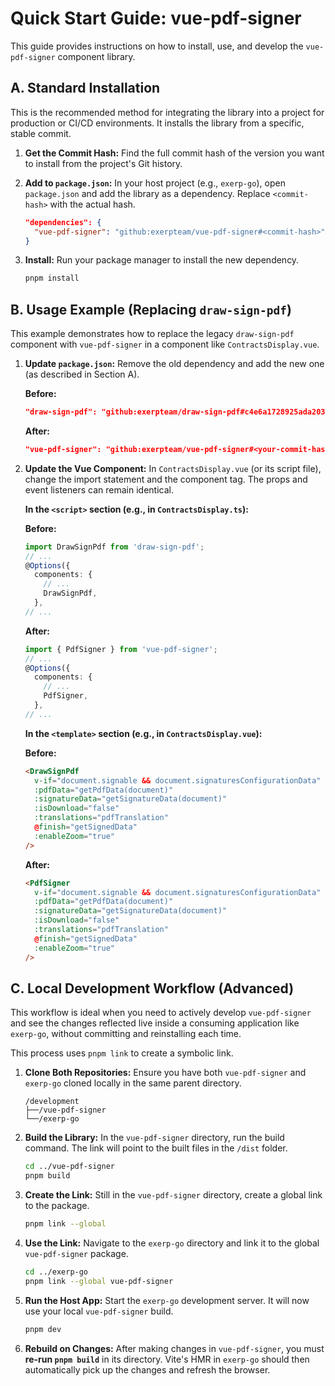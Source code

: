 # Quick Start Guide: vue-pdf-signer

This guide provides instructions on how to install, use, and develop the `vue-pdf-signer` component library.

## A. Standard Installation

This is the recommended method for integrating the library into a project for production or CI/CD environments. It installs the library from a specific, stable commit.

1.  **Get the Commit Hash:** Find the full commit hash of the version you want to install from the project's Git history.

2.  **Add to `package.json`:** In your host project (e.g., `exerp-go`), open `package.json` and add the library as a dependency. Replace `<commit-hash>` with the actual hash.

    ```json
    "dependencies": {
      "vue-pdf-signer": "github:exerpteam/vue-pdf-signer#<commit-hash>"
    }
    ```

3.  **Install:** Run your package manager to install the new dependency.
    ```bash
    pnpm install
    ```

## B. Usage Example (Replacing `draw-sign-pdf`)

This example demonstrates how to replace the legacy `draw-sign-pdf` component with `vue-pdf-signer` in a component like `ContractsDisplay.vue`.

1.  **Update `package.json`:**
    Remove the old dependency and add the new one (as described in Section A).

    **Before:**

    ```json
    "draw-sign-pdf": "github:exerpteam/draw-sign-pdf#c4e6a1728925ada203e527185f4a9ceddbdc598b",
    ```

    **After:**

    ```json
    "vue-pdf-signer": "github:exerpteam/vue-pdf-signer#<your-commit-hash>",
    ```

2.  **Update the Vue Component:**
    In `ContractsDisplay.vue` (or its script file), change the import statement and the component tag. The props and event listeners can remain identical.

    **In the `<script>` section (e.g., in `ContractsDisplay.ts`):**

    **Before:**

    ```typescript
    import DrawSignPdf from 'draw-sign-pdf';
    // ...
    @Options({
      components: {
        // ...
        DrawSignPdf,
      },
    // ...
    ```

    **After:**

    ```typescript
    import { PdfSigner } from 'vue-pdf-signer';
    // ...
    @Options({
      components: {
        // ...
        PdfSigner,
      },
    // ...
    ```

    **In the `<template>` section (e.g., in `ContractsDisplay.vue`):**

    **Before:**

    ```html
    <DrawSignPdf
      v-if="document.signable && document.signaturesConfigurationData"
      :pdfData="getPdfData(document)"
      :signatureData="getSignatureData(document)"
      :isDownload="false"
      :translations="pdfTranslation"
      @finish="getSignedData"
      :enableZoom="true"
    />
    ```

    **After:**

    ```html
    <PdfSigner
      v-if="document.signable && document.signaturesConfigurationData"
      :pdfData="getPdfData(document)"
      :signatureData="getSignatureData(document)"
      :isDownload="false"
      :translations="pdfTranslation"
      @finish="getSignedData"
      :enableZoom="true"
    />
    ```

## C. Local Development Workflow (Advanced)

This workflow is ideal when you need to actively develop `vue-pdf-signer` and see the changes reflected live inside a consuming application like `exerp-go`, without committing and reinstalling each time.

This process uses `pnpm link` to create a symbolic link.

1.  **Clone Both Repositories:**
    Ensure you have both `vue-pdf-signer` and `exerp-go` cloned locally in the same parent directory.

    ```
    /development
    ├──/vue-pdf-signer
    └──/exerp-go
    ```

2.  **Build the Library:**
    In the `vue-pdf-signer` directory, run the build command. The link will point to the built files in the `/dist` folder.

    ```bash
    cd ../vue-pdf-signer
    pnpm build
    ```

3.  **Create the Link:**
    Still in the `vue-pdf-signer` directory, create a global link to the package.

    ```bash
    pnpm link --global
    ```

4.  **Use the Link:**
    Navigate to the `exerp-go` directory and link it to the global `vue-pdf-signer` package.

    ```bash
    cd ../exerp-go
    pnpm link --global vue-pdf-signer
    ```

5.  **Run the Host App:**
    Start the `exerp-go` development server. It will now use your local `vue-pdf-signer` build.

    ```bash
    pnpm dev
    ```

6.  **Rebuild on Changes:**
    After making changes in `vue-pdf-signer`, you must **re-run `pnpm build`** in its directory. Vite's HMR in `exerp-go` should then automatically pick up the changes and refresh the browser.
